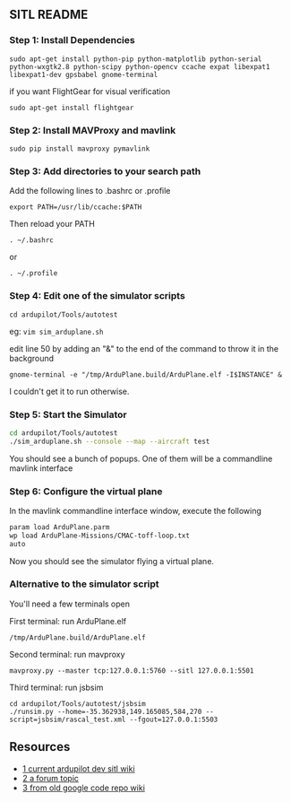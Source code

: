 ## SITL README

### Step 1: Install Dependencies

```sudo apt-get install python-pip python-matplotlib python-serial python-wxgtk2.8 python-scipy python-opencv ccache expat libexpat1 libexpat1-dev gpsbabel gnome-terminal```

if you want FlightGear for visual verification

```sudo apt-get install flightgear```

### Step 2: Install MAVProxy and mavlink

```sudo pip install mavproxy pymavlink```

### Step 3: Add directories to your search path

Add the following lines to .bashrc or .profile

```export PATH=/usr/lib/ccache:$PATH```

Then reload your PATH

```. ~/.bashrc```

or

```. ~/.profile```

### Step 4: Edit one of the simulator scripts

```cd ardupilot/Tools/autotest```

eg: ```vim sim_arduplane.sh```

edit line 50 by adding an "&" to the end of the command to throw it in the background

```gnome-terminal -e "/tmp/ArduPlane.build/ArduPlane.elf -I$INSTANCE" &```

I couldn't get it to run otherwise.

### Step 5: Start the Simulator

```bash
cd ardupilot/Tools/autotest
./sim_arduplane.sh --console --map --aircraft test
```

You should see a bunch of popups. One of them will be a commandline mavlink interface

### Step 6: Configure the virtual plane

In the mavlink commandline interface window, execute the following

```bash
param load ArduPlane.parm
wp load ArduPlane-Missions/CMAC-toff-loop.txt
auto
```

Now you should see the simulator flying a virtual plane.


### Alternative to the simulator script

You'll need a few terminals open

First terminal: run ArduPlane.elf

```
/tmp/ArduPlane.build/ArduPlane.elf
```

Second terminal: run mavproxy

```
mavproxy.py --master tcp:127.0.0.1:5760 --sitl 127.0.0.1:5501
```

Third terminal: run jsbsim

```
cd ardupilot/Tools/autotest/jsbsim
./runsim.py --home=-35.362938,149.165085,584,270 --script=jsbsim/rascal_test.xml --fgout=127.0.0.1:5503
```

## Resources
- [1 current ardupilot dev sitl wiki](http://dev.ardupilot.com/wiki/setting-up-sitl-on-linux/)
- [2 a forum topic](http://diydrones.com/forum/topics/apm-sitl-with-flightgear-and-ubuntu?id=705844%3ATopic%3A955083&page=3#comments)
- [3 from old google code repo wiki](https://code.google.com/p/ardupilot-mega/wiki/SITL)